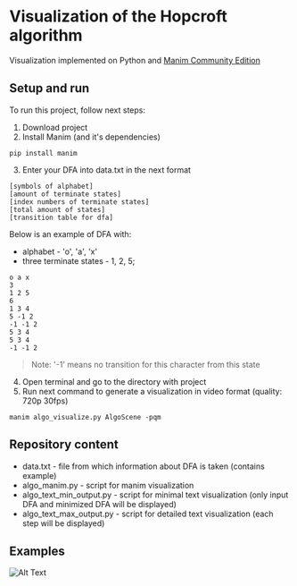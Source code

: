 # Visualization of the Hopcroft algorithm 
Visualization implemented on Python and [Manim Community Edition](https://www.manim.community/)

## **Setup and run**
To run this project, follow next steps:
1. Download project
2. Install Manim (and it's dependencies)
```
pip install manim
```
3.  Enter your DFA into data.txt in the next format
```
[symbols of alphabet]
[amount of terminate states]
[index numbers of terminate states]
[total amount of states]
[transition table for dfa]
```
Below is an example of DFA with:
  - alphabet - 'o', 'a', 'x'
  - three terminate states - 1, 2, 5;
```
o a x
3
1 2 5
6
1 3 4
5 -1 2
-1 -1 2
5 3 4
5 3 4
-1 -1 2
```
>Note: '-1' means no transition for this character from this state
4. Open terminal and go to the directory with project
5. Run next command to generate a visualization in video format (quality: 720p 30fps)
```
manim algo_visualize.py AlgoScene -pqm
```

## **Repository content**
- data.txt - file from which information about DFA is taken (contains example)
- algo_manim.py - script for manim visualization
- algo_text_min_output.py - script for minimal text visualization (only input DFA and minimized DFA will be displayed)
- algo_text_max_output.py - script for detailed text visualization (each step will be displayed)

## **Examples**
![Alt Text](examples/all_terminal_except_4.gif)
